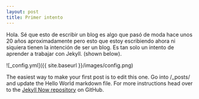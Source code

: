 ```yaml
---
layout: post
title: Primer intento
---
```


Hola. Sé que esto de escribir un blog es algo que pasó de moda hace unos 20 años aproximadamente pero esto que estoy escribiendo ahora ni siquiera tienen la intención de ser un blog. Es tan solo un intento de aprender a trabajar con Jekyll. (shown below).

![_config.yml]({{ site.baseurl }}/images/config.png)

The easiest way to make your first post is to edit this one. Go into /_posts/ and update the Hello World markdown file. For more instructions head over to the [Jekyll Now repository](https://github.com/barryclark/jekyll-now) on GitHub.
